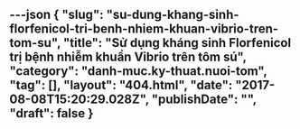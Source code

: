 ---json
{
    "slug": "su-dung-khang-sinh-florfenicol-tri-benh-nhiem-khuan-vibrio-tren-tom-su",
    "title": "Sử dụng kháng sinh Florfenicol trị bệnh nhiễm khuẩn Vibrio trên tôm sú",
    "category": "danh-muc.ky-thuat.nuoi-tom",
    "tag": [],
    "layout": "404.html",
    "date": "2017-08-08T15:20:29.028Z",
    "publishDate": "",
    "draft": false
}
---
